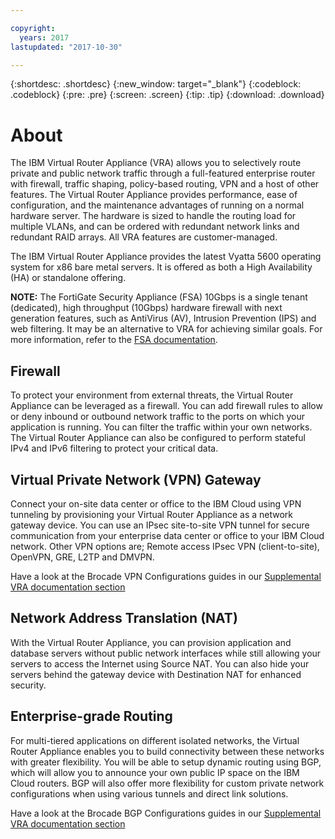 ```yaml
---

copyright:
  years: 2017
lastupdated: "2017-10-30"

---
```


{:shortdesc: .shortdesc}
{:new_window: target="_blank"}
{:codeblock: .codeblock}
{:pre: .pre}
{:screen: .screen}
{:tip: .tip}
{:download: .download}

# About
The IBM Virtual Router Appliance (VRA) allows you to selectively route private and public network traffic through a full-featured enterprise router with firewall, traffic shaping, policy-based routing, VPN and a host of other features. The Virtual Router Appliance provides performance, ease of configuration, and the maintenance advantages of running on a normal hardware server. The hardware is sized to handle the routing load for multiple VLANs, and can be ordered with redundant network links and redundant RAID arrays. All VRA features are customer-managed. 

The IBM Virtual Router Appliance provides the latest Vyatta 5600 operating system for x86 bare metal servers. It is offered as both a High Availability (HA) or standalone offering.

**NOTE:** The FortiGate Security Appliance (FSA) 10Gbps is a single tenant (dedicated), high throughput (10Gbps) hardware firewall with next generation features, such as AntiVirus (AV), Intrusion Prevention (IPS) and web filtering. It may be an alternative to VRA for achieving similar goals. For more information, refer to the [FSA documentation](https://console.bluemix.net/docs/infrastructure/fortigate-10g/getting-started.html#getting-started).

## Firewall
To protect your environment from external threats, the Virtual Router Appliance can be leveraged as a firewall. You can add firewall rules to allow or deny inbound or outbound network traffic to the ports on which your application is running. You can filter the traffic within your own networks. The Virtual Router Appliance can also be configured to perform stateful IPv4 and IPv6 filtering to protect your critical data.

## Virtual Private Network (VPN) Gateway
Connect your on-site data center or office to the IBM Cloud using VPN tunneling by provisioning your Virtual Router Appliance as a network gateway device. You can use an IPsec site-to-site VPN tunnel for secure communication from your enterprise data center or office to your IBM Cloud network. Other VPN options are; Remote access IPsec VPN (client-to-site), OpenVPN, GRE, L2TP and DMVPN.

Have a look at the Brocade VPN Configurations guides in our [Supplemental VRA documentation section](https://console.bluemix.net/docs/infrastructure/virtual-router-appliance/vra-docs.html#supplemental-vra-documentation)

## Network Address Translation (NAT)
With the Virtual Router Appliance, you can provision application and database servers without public network interfaces while still allowing your servers to access the Internet using Source NAT. You can also hide your servers behind the gateway device with Destination NAT for enhanced security.

## Enterprise-grade Routing
For multi-tiered applications on different isolated networks, the Virtual Router Appliance enables you to build connectivity between these networks with greater flexibility. You will be able to setup dynamic routing using BGP, which will allow you to announce your own public IP space on the IBM Cloud routers. BGP will also offer more flexibility for custom private network configurations when using various tunnels and direct link solutions.

Have a look at the Brocade BGP Configurations guides in our [Supplemental VRA documentation section](https://console.bluemix.net/docs/infrastructure/virtual-router-appliance/vra-docs.html#supplemental-vra-documentation)
